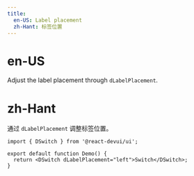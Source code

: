 ```yaml
---
title:
  en-US: Label placement
  zh-Hant: 标签位置
---
```


# en-US

Adjust the label placement through `dLabelPlacement`.

# zh-Hant

通过 `dLabelPlacement` 调整标签位置。

```tsx
import { DSwitch } from '@react-devui/ui';

export default function Demo() {
  return <DSwitch dLabelPlacement="left">Switch</DSwitch>;
}
```
